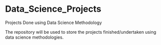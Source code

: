 # Data_Science_Projects
Projects Done using Data Science Methodology

The repository will be used to store the projects finished/undertaken using data science methodologies.
